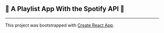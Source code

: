 ## 🎵 A Playlist App With the Spotify API 🎵

***
This project was bootstrapped with [Create React App](https://github.com/facebook/create-react-app).
